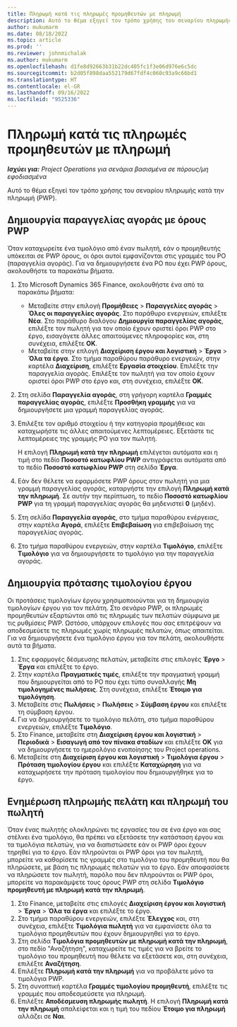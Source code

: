```yaml
---
title: Πληρωμή κατά τις πληρωμές προμηθευτών με πληρωμή
description: Αυτό το θέμα εξηγεί τον τρόπο χρήσης του σεναρίου πληρωμής κατά την πληρωμή (PWP).
author: mukumarm
ms.date: 08/18/2022
ms.topic: article
ms.prod: ''
ms.reviewer: johnmichalak
ms.author: mukumarm
ms.openlocfilehash: d1fe8d92663b31b22dc405fc1f3e06d976e6c5dc
ms.sourcegitcommit: b2d05f898daa552179d67fdf4c060c93a9c66bd1
ms.translationtype: HT
ms.contentlocale: el-GR
ms.lasthandoff: 09/16/2022
ms.locfileid: "9525336"
---
```

# <a name="pay-when-paid-vendor-payments"></a>Πληρωμή κατά τις πληρωμές προμηθευτών με πληρωμή

_**Ισχύει για:** Project Operations για σενάρια βασισμένα σε πόρους/μη εφοδιασμένα_

Αυτό το θέμα εξηγεί τον τρόπο χρήσης του σεναρίου πληρωμής κατά την πληρωμή (PWP).

## <a name="create-a-purchase-order-that-has-pwp-terms"></a>Δημιουργία παραγγελίας αγοράς με όρους PWP

Όταν καταχωρείτε ένα τιμολόγιο από έναν πωλητή, εάν ο προμηθευτής υπόκειται σε PWP όρους, οι όροι αυτοί εμφανίζονται στις γραμμές του PO (παραγγελία αγοράς). Για να δημιουργήσετε ένα PO που έχει PWP όρους, ακολουθήστε τα παρακάτω βήματα.

1. Στο Microsoft Dynamics 365 Finance, ακολουθήστε ένα από τα παρακάτω βήματα:

    - Μεταβείτε στην επιλογή **Προμήθειες** \> **Παραγγελίες αγοράς** \> **Όλες οι παραγγελίες αγοράς**. Στο παράθυρο ενεργειών, επιλέξτε **Νέα**. Στο παράθυρο διαλόγου **Δημιουργία παραγγελίας αγοράς**, επιλέξτε τον πωλητή για τον οποίο έχουν οριστεί όροι PWP στο έργο, εισαγάγετε άλλες απαιτούμενες πληροφορίες και, στη συνέχεια, επιλέξτε **OK**.
    - Μεταβείτε στην επλογή **Διαχείριση έργου και λογιστική** \> **Έργα** \> **Όλα τα έργα**. Στο τμήμα παραθύρου παράθυρο ενεργειών, στην καρτέλα **Διαχείριση**, επιλέξτε **Εργασία στοιχείου**. Επιλέξτε την παραγγελία αγοράς. Επιλέξτε τον πωλητή για τον οποίο έχουν οριστεί όροι PWP στο έργο και, στη συνέχεια, επιλέξτε **OK**.

2. Στη σελίδα **Παραγγελία αγοράς**, στη γρήγορη καρτέλα **Γραμμές παραγγελίας αγοράς**, επιλέξτε **Προσθήκη γραμμής** για να δημιουργήσετε μια γραμμή παραγγελίας αγοράς.
3. Επιλέξτε τον αριθμό στοιχείου ή την κατηγορία προμήθειας και καταχωρήστε τις άλλες απαιτούμενες λεπτομέρειες. Εξετάστε τις λεπτομέρειες της γραμμής PO για τον πωλητή.

    Η επιλογή **Πληρωμή κατά την πληρωμή** επιλέγεται αυτόματα και η τιμή στο πεδίο **Ποσοστό κατωφλίου PWP** αντιγράφεται αυτόματα από το πεδίο **Ποσοστό κατωφλίου PWP** στη σελίδα **Έργα**.

4. Εάν δεν θέλετε να εφαρμόσετε PWP όρους στον πωλητή για μια γραμμή παραγγελίας αγοράς, καταργήστε την επιλογή **Πληρωμή κατά την πληρωμή**. Σε αυτήν την περίπτωση, το πεδίο **Ποσοστό κατωφλίου PWP** για τη γραμμή παραγγελίας αγοράς θα μηδενιστεί **0** (μηδέν).
5. Στη σελίδα **Παραγγελία αγοράς**, στο τμήμα παραθύρου ενέργειας, στην καρτέλα **Αγορά**, επιλέξτε **Επιβεβαίωση** για επιβεβαίωση της παραγγελίας αγοράς.
6. Στο τμήμα παραθύρου ενεργειών, στην καρτέλα **Τιμολόγιο**, επιλέξτε **Τιμολόγιο** για να δημιουργήσετε το τιμολόγιο για την παραγγελία αγοράς.

## <a name="create-a-project-invoice-proposal"></a>Δημιουργία πρότασης τιμολογίου έργου

Οι προτάσεις τιμολογίων έργου χρησιμοποιούνται για τη δημιουργία τιμολογίων έργου για τον πελάτη. Στο σενάριο PWP, οι πληρωμές προμηθευτών εξαρτώνται από τις πληρωμές των πελατών σύμφωνα με τις ρυθμίσεις PWP. Ωστόσο, υπάρχουν επιλογές που σας επιτρέψουν να αποδεσμεύετε τις πληρωμές χωρίς πληρωμές πελατών, όπως απαιτείται. Για να δημιουργήσετε ένα τιμολόγιο έργου για τον πελάτη, ακολουθήστε αυτά τα βήματα.

1. Στις εφαρμογές δέσμευσης πελατών, μεταβείτε στις επιλογές **Έργο** \> **Έργα** και επιλέξτε το έργο.
2. Στην καρτέλα **Πραγματικές τιμές**, επιλέξτε την πραγματική γραμμή που δημιουργείται από το PO που έχει τύπο συναλλαγής **Μη τιμολογημένες πωλήσεις**. Στη συνέχεια, επιλέξτε **Έτοιμο για τιμολόγηση**.
3. Μεταβείτε στις **Πωλήσεις** \> **Πωλήσεις** \> **Σύμβαση έργου** και επιλέξτε τη σύμβαση έργου.
4. Για να δημιουργήσετε το τιμολόγιο πελάτη, στο τμήμα παραθύρου ενεργειών, επιλέξτε **Τιμολόγιο**.
5. Στο Finance, μεταβείτε στη **Διαχείριση έργου και λογιστική** \> **Περιοδικά** \> **Εισαγωγή από τον πίνακα σταδίων** και επιλέξτε **OK** για να δημιουργήσετε το ημερολόγιο ενοποίησης του Project operations.
6. Μεταβείτε στη **Διαχείριση έργου και λογιστική** \> **Τιμολόγια έργου** \> **Πρόταση τιμολογίου έργου** και επιλέξτε **Καταχώρηση** για να καταχωρήσετε την πρόταση τιμολογίου που δημιουργήθηκε για το έργο.

## <a name="update-a-customer-payment-and-pay-the-vendor"></a>Ενημέρωση πληρωμής πελάτη και πληρωμή του πωλητή

Όταν ένας πωλητής ολοκληρώνει τις εργασίες του σε ένα έργο και σας στέλνει ένα τιμολόγιο, θα πρέπει να εξετάσετε την κατάσταση έργου και τα τιμολόγια πελατών, για να διαπιστώσετε εάν οι PWP όροι έχουν τηρηθεί για το έργο. Εάν πληρούνται οι PWP όροι για τον πωλητή, μπορείτε να καθορίσετε τις γραμμές στο τιμολόγιο του προμηθευτή που θα πληρώσετε, με βάση τις πληρωμές πελατών για το έργο. Εάν αποφασίσετε να πληρώσετε τον πωλητή, παρόλο που δεν πληρούνται οι PWP όροι, μπορείτε να παρακάμψετε τους όρους PWP στη σελίδα **Τιμολόγιο προμηθευτή με πληρωμή κατά την πληρωμή**.

1. Στο Finance, μεταβείτε στις επιλογές **Διαχείριση έργου και λογιστική** \> **Έργα** \> **Όλα τα έργα** και επιλέξτε το έργο.
2. Στο τμήμα παραθύρου ενεργειών, επιλέξτε **Έλεγχος** και, στη συνέχεια, επιλέξτε **Τιμολόγια πωλητή** για να εμφανίσετε όλα τα τιμολόγια προμηθευτών που έχουν δημιουργηθεί για το έργο.
3. Στη σελίδα **Τιμολόγια προμηθευτών με πληρωμή κατά την πληρωμή**, στο πεδίο "Αναζήτηση", καταχωρείτε τις τιμές για να βρείτε το τιμολόγιο του προμηθευτή που θέλετε να εξετάσετε και, στη συνέχεια, επιλέξτε **Αναζήτηση**.
4. Επιλέξτε **Πληρωμή κατά την πληρωμή** για να προβάλετε μόνο τα τιμολόγια PWP.
5. Στη συνοπτική καρτέλα **Γραμμές τιμολογίου προμηθευτή**, επιλέξτε τις γραμμές που αποδεσμεύσετε για πληρωμή.
6. Επιλέξτε **Αποδέσμευση πληρωμής πωλητή**. Η επιλογή **Πληρωμή κατά την πληρωμή** απαλείφεται και η τιμή του πεδίου **Έτοιμο για πληρωμή** αλλάζει σε **Ναι**.
